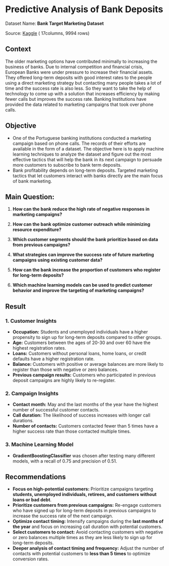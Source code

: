 # **Predictive Analysis of Bank Deposits**

Dataset Name: **Bank Target Marketing Dataset**

Source: [Kaggle](https://www.kaggle.com/datasets/seanangelonathanael/bank-target-marketing) ( 17columns, 9994 rows)

## Context

The older marketing options have contributed minimally to increasing the business of banks. Due to internal competition and financial crisis, European Banks were under pressure to increase their financial assets. They offered long-term deposits with good interest rates to the people using a direct marketing strategy but contacting many people takes a lot of time and the success rate is also less. So they want to take the help of technology to come up with a solution that increases efficiency by making fewer calls but improves the success rate. Banking Institutions have provided the data related to marketing campaigns that took over phone calls.

## Objective

- One of the Portuguese banking institutions conducted a marketing campaign based on phone calls. The records of their efforts are available in the form of a dataset. The objective here is to apply machine learning techniques to analyze the dataset and figure out the most effective tactics that will help the bank in its next campaign to persuade more customers to subscribe to bank term deposits.
- Bank profitability depends on long-term deposits. Targeted marketing tactics that let customers interact with banks directly are the main focus of bank marketing.

## Main Question:

1. **How can the bank reduce the high rate of negative responses in marketing campaigns?**

2. **How can the bank optimize customer outreach while minimizing resource expenditure?**

3. **Which customer segments should the bank prioritize based on data from previous campaigns?**

4. **What strategies can improve the success rate of future marketing campaigns using existing customer data?**

5. **How can the bank increase the proportion of customers who register for long-term deposits?**

6. **Which machine learning models can be used to predict customer behavior and improve the targeting of marketing campaigns?**

## Result

### 1. Customer Insights

- **Occupation:** Students and unemployed individuals have a higher propensity to sign up for long-term deposits compared to other groups.
- **Age:** Customers between the ages of 20-30 and over 60 have the highest registration rates.
- **Loans:** Customers without personal loans, home loans, or credit defaults have a higher registration rate.
- **Balance:** Customers with positive or average balances are more likely to register than those with negative or zero balances.
- **Previous campaign results:** Customers who participated in previous deposit campaigns are highly likely to re-register.

### 2. Campaign Insights

- **Contact month:** May and the last months of the year have the highest number of successful customer contacts.
- **Call duration:** The likelihood of success increases with longer call durations.
- **Number of contacts:** Customers contacted fewer than 5 times have a higher success rate than those contacted multiple times.

### 3. Machine Learning Model

- **GradientBoostingClassifier** was chosen after testing many different models, with a recall of 0.75 and precision of 0.51.

## Recommendations

- **Focus on high-potential customers:** Prioritize campaigns targeting **students, unemployed individuals, retirees, and customers without loans or bad debt**.
- **Prioritize customers from previous campaigns:** Re-engage customers who have signed up for long-term deposits in previous campaigns to increase the success rate of the next campaign.
- **Optimize contact timing:** Intensify campaigns during the **last months of the year** and focus on increasing call duration with potential customers.
- **Select customers to contact:** Avoid contacting customers with negative or zero balances multiple times as they are less likely to sign up for long-term deposits.
- **Deeper analysis of contact timing and frequency:** Adjust the number of contacts with potential customers to **less than 5 times** to optimize conversion rates.
